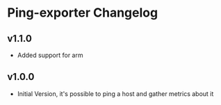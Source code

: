 # Ping-exporter Changelog

## v1.1.0

  * Added support for arm

## v1.0.0

  * Initial Version, it's possible to ping a host and gather metrics about it
